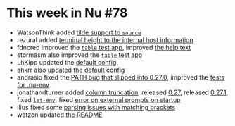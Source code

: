 # This week in Nu #78

- WatsonThink added [tilde support to `source`](https://github.com/nushell/nushell/pull/3059)
- rezural added [terminal height to the internal host information](https://github.com/nushell/nushell/pull/3064)
- fdncred improved the [`table` test app](https://github.com/nushell/nushell/pull/3065), improved [the help text](https://github.com/nushell/nushell/pull/3054)
- stormasm also improved the [`table` test app](https://github.com/nushell/nushell/pull/3067)
- LhKipp updated the [default config](https://github.com/nushell/nushell/pull/3069)
- ahkrr also updated the [default config](https://github.com/nushell/nushell/pull/3060)
- andrasio fixed the [PATH bug that slipped into 0.27.0](https://github.com/nushell/nushell/pull/3072), improved the [tests for .nu-env](https://github.com/nushell/nushell/pull/3078)
- jonathandturner added [column truncation](https://github.com/nushell/nushell/pull/3061), released [0.27](https://github.com/nushell/nushell/pull/3063), released [0.27.1](https://github.com/nushell/nushell/pull/3073), fixed [`let-env`](https://github.com/nushell/nushell/pull/3057), fixed [error on external prompts on startup](https://github.com/nushell/nushell/pull/3056)
- ilius fixed some [parsing issues with matching brackets](https://github.com/nushell/nushell/pull/3053)
- watzon updated [the README](https://github.com/nushell/nushell/pull/3052)
